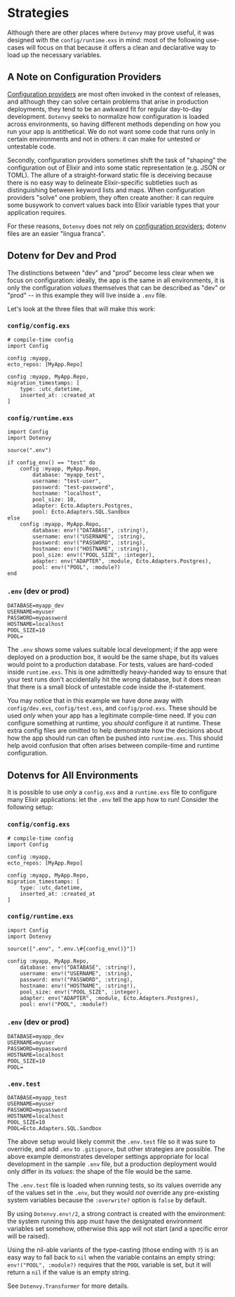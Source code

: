 # Strategies

Although there are other places where `Dotenvy` may prove useful, it was designed with the `config/runtime.exs` in mind: most of the following use-cases will focus on that because it offers a clean and declarative way to load up the necessary variables.

## A Note on Configuration Providers

[Configuration providers](https://hexdocs.pm/elixir/Config.Provider.html) are most often invoked in the context of releases, and although they can solve certain problems that arise in production deployments, they tend to be an awkward fit for regular day-to-day development. `Dotenvy` seeks to normalize how configuration is loaded across environments, so having different methods depending on how you run your app is antithetical. We do not want some code that runs only in certain environments and not in others: it can make for untested or untestable code.

Secondly, configuration providers sometimes shift the task of "shaping" the configuration out of Elixir and into some static representation (e.g. JSON or TOML). The allure of a straight-forward static file is deceiving because there is no easy way to delineate Elixir-specific subtleties such as distinguishing between keyword lists and maps. When configuration providers "solve" one problem, they often create another: it can require some busywork to convert values back into Elixir variable types that your application requires.

For these reasons, `Dotenvy` does not rely on [configuration providers](https://hexdocs.pm/elixir/Config.Provider.html); dotenv files are an easier "lingua franca".

## Dotenv for Dev and Prod

The distinctions between "dev" and "prod" become less clear when we focus on configuration: ideally, the app is the same in all environments, it is only the configuration _values_ themselves that can be described as "dev" or "prod" -- in this example they will live inside a `.env` file.

Let's look at the three files that will make this work:

### `config/config.exs`

    # compile-time config
    import Config

    config :myapp,
    ecto_repos: [MyApp.Repo]

    config :myapp, MyApp.Repo,
    migration_timestamps: [
        type: :utc_datetime,
        inserted_at: :created_at
    ]

### `config/runtime.exs`

    import Config
    import Dotenvy

    source(".env")

    if config_env() == "test" do
        config :myapp, MyApp.Repo,
            database: "myapp_test",
            username: "test-user",
            password: "test-password",
            hostname: "localhost",
            pool_size: 10,
            adapter: Ecto.Adapters.Postgres,
            pool: Ecto.Adapters.SQL.Sandbox
    else
        config :myapp, MyApp.Repo,
            database: env!("DATABASE", :string!),
            username: env!("USERNAME", :string),
            password: env!("PASSWORD", :string),
            hostname: env!("HOSTNAME", :string!),
            pool_size: env!("POOL_SIZE", :integer),
            adapter: env("ADAPTER", :module, Ecto.Adapters.Postgres),
            pool: env!("POOL", :module?)    
    end

### `.env` (dev or prod)

    DATABASE=myapp_dev
    USERNAME=myuser
    PASSWORD=mypassword
    HOSTNAME=localhost
    POOL_SIZE=10
    POOL=

The `.env` shows some values suitable local development; if the app were deployed on a production box, it would be the same shape, but its values would point to a production database. For tests, values are hard-coded inside `runtime.exs`. This is one admittedly heavy-handed way to ensure that your test runs don't accidentally hit the wrong database, but it does mean that there is a small block of untestable code inside the if-statement.

You may notice that in this example we have done away with `config/dev.exs`, `config/test.exs`, and `config/prod.exs`. These should be used _only_ when your app has a legitimate compile-time need.  If you _can_ configure something at runtime, you _should_ configure it at runtime.  These extra config files are omitted to help demonstrate how the decisions about how the app should run can often be pushed into `runtime.exs`. This should help avoid confusion that often arises between compile-time and runtime configuration.

## Dotenvs for All Environments

It is possible to use _only_ a `config.exs` and a `runtime.exs` file to configure
many Elixir applications: let the `.env` tell the app how to run!
Consider the following setup:

### `config/config.exs`

    # compile-time config
    import Config

    config :myapp,
    ecto_repos: [MyApp.Repo]

    config :myapp, MyApp.Repo,
    migration_timestamps: [
        type: :utc_datetime,
        inserted_at: :created_at
    ]

### `config/runtime.exs`

    import Config
    import Dotenvy

    source([".env", ".env.\#{config_env()}"])

    config :myapp, MyApp.Repo,
        database: env!("DATABASE", :string!),
        username: env!("USERNAME", :string),
        password: env!("PASSWORD", :string),
        hostname: env!("HOSTNAME", :string!),
        pool_size: env!("POOL_SIZE", :integer),
        adapter: env("ADAPTER", :module, Ecto.Adapters.Postgres),
        pool: env!("POOL", :module?)

### `.env` (dev or prod)

    DATABASE=myapp_dev
    USERNAME=myuser
    PASSWORD=mypassword
    HOSTNAME=localhost
    POOL_SIZE=10
    POOL=

### `.env.test`

    DATABASE=myapp_test
    USERNAME=myuser
    PASSWORD=mypassword
    HOSTNAME=localhost
    POOL_SIZE=10
    POOL=Ecto.Adapters.SQL.Sandbox

The above setup would likely commit the `.env.test` file so it was sure to override, and add `.env` to `.gitignore`, but other strategies are possible.  The above example demonstrates developer settings appropriate for local development in the sample `.env` file, but a production deployment would only differ in its _values_: the shape of the file would be the same.

The `.env.test` file is loaded when running tests, so its values override any of the
values set in the `.env`, but they would _not_ override any pre-existing system variables because the `:overwrite?` option is `false` by default.

By using `Dotenvy.env!/2`, a strong contract is created with the environment: the
system running this app _must_ have the designated environment variables set somehow,
otherwise this app will not start (and a specific error will be raised).

Using the nil-able variants of the type-casting (those ending with `?`) is an easy
way to fall back to `nil` when the variable contains an empty string: `env!("POOL", :module?)` requires that the `POOL` variable is set, but it will return a `nil` if the value is an empty string.

See `Dotenvy.Transformer` for more details.
